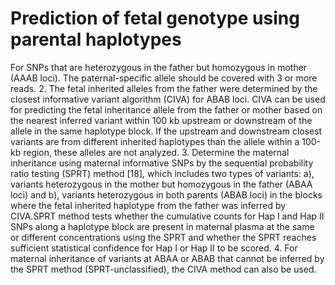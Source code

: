# Prediction of fetal genotype using parental haplotypes


For SNPs that are heterozygous in the father but homozygous in mother (AAAB loci). The paternal-specific allele should be covered with 3 or more reads.
2.	The fetal inherited alleles from the father were determined by the closest informative variant algorithm (CIVA) for ABAB loci. CIVA can be used for predicting the fetal inheritance allele from the father or mother based on the nearest inferred variant within 100 kb upstream or downstream of the allele in the same haplotype block. If the upstream and downstream closest variants are from different inherited haplotypes than the allele within a 100-kb region, these alleles are not analyzed.
3.	Determine the maternal inheritance using maternal informative SNPs by the sequential probability ratio testing (SPRT) method [18], which includes two types of variants: a), variants heterozygous in the mother but homozygous in the father (ABAA loci) and b), variants heterozygous in both parents (ABAB loci) in the blocks where the fetal inherited haplotype from the father was inferred by CIVA.SPRT method tests whether the cumulative counts for Hap I and Hap II SNPs along a haplotype block are present in maternal plasma at the same or different concentrations using the SPRT and whether the SPRT reaches sufficient statistical confidence for Hap I or Hap II to be scored. 
4.	For maternal inheritance of variants at ABAA or ABAB that cannot be inferred by the SPRT method (SPRT-unclassified), the CIVA method can also be used.
